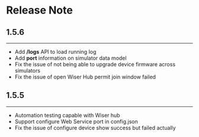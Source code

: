 # Release Note
## 1.5.6
___
- Add **/logs** API to load running log 
- Add **port** information on simulator data model
- Fix the issue of not being able to upgrade device firmware across simulators 
- Fix the issue of open Wiser Hub permit join window failed

## 1.5.5
___
- Automation testing capable with Wiser hub 
- Support configure Web Service port in config.json 
- Fix the issue of configure device show success but failed actually